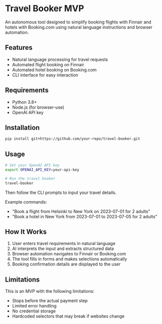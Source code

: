# Travel Booker MVP

An autonomous tool designed to simplify booking flights with Finnair and hotels with Booking.com using natural language instructions and browser automation.

## Features

- Natural language processing for travel requests
- Automated flight booking on Finnair
- Automated hotel booking on Booking.com
- CLI interface for easy interaction

## Requirements

- Python 3.8+
- Node.js (for browser-use)
- OpenAI API key

## Installation

```bash
pip install git+https://github.com/your-repo/travel-booker.git
```

## Usage

```bash
# Set your OpenAI API key
export OPENAI_API_KEY=your-api-key

# Run the travel booker
travel-booker
```

Then follow the CLI prompts to input your travel details.

Example commands:
- "Book a flight from Helsinki to New York on 2023-07-01 for 2 adults"
- "Book a hotel in New York from 2023-07-01 to 2023-07-05 for 2 adults"

## How It Works

1. User enters travel requirements in natural language
2. AI interprets the input and extracts structured data
3. Browser automation navigates to Finnair or Booking.com
4. The tool fills in forms and makes selections automatically
5. Booking confirmation details are displayed to the user

## Limitations

This is an MVP with the following limitations:
- Stops before the actual payment step
- Limited error handling
- No credential storage
- Hardcoded selectors that may break if websites change 